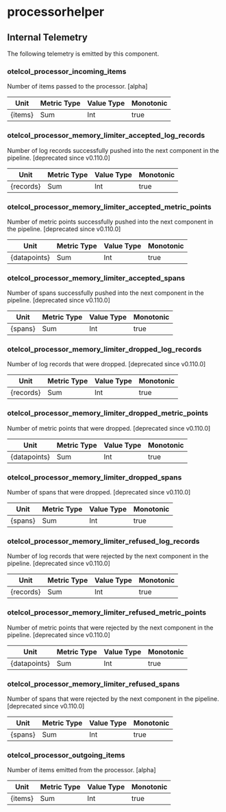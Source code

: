[comment]: <> (Code generated by mdatagen. DO NOT EDIT.)

# processorhelper

## Internal Telemetry

The following telemetry is emitted by this component.

### otelcol_processor_incoming_items

Number of items passed to the processor. [alpha]

| Unit | Metric Type | Value Type | Monotonic |
| ---- | ----------- | ---------- | --------- |
| {items} | Sum | Int | true |

### otelcol_processor_memory_limiter_accepted_log_records

Number of log records successfully pushed into the next component in the pipeline. [deprecated since v0.110.0]

| Unit | Metric Type | Value Type | Monotonic |
| ---- | ----------- | ---------- | --------- |
| {records} | Sum | Int | true |

### otelcol_processor_memory_limiter_accepted_metric_points

Number of metric points successfully pushed into the next component in the pipeline. [deprecated since v0.110.0]

| Unit | Metric Type | Value Type | Monotonic |
| ---- | ----------- | ---------- | --------- |
| {datapoints} | Sum | Int | true |

### otelcol_processor_memory_limiter_accepted_spans

Number of spans successfully pushed into the next component in the pipeline. [deprecated since v0.110.0]

| Unit | Metric Type | Value Type | Monotonic |
| ---- | ----------- | ---------- | --------- |
| {spans} | Sum | Int | true |

### otelcol_processor_memory_limiter_dropped_log_records

Number of log records that were dropped. [deprecated since v0.110.0]

| Unit | Metric Type | Value Type | Monotonic |
| ---- | ----------- | ---------- | --------- |
| {records} | Sum | Int | true |

### otelcol_processor_memory_limiter_dropped_metric_points

Number of metric points that were dropped. [deprecated since v0.110.0]

| Unit | Metric Type | Value Type | Monotonic |
| ---- | ----------- | ---------- | --------- |
| {datapoints} | Sum | Int | true |

### otelcol_processor_memory_limiter_dropped_spans

Number of spans that were dropped. [deprecated since v0.110.0]

| Unit | Metric Type | Value Type | Monotonic |
| ---- | ----------- | ---------- | --------- |
| {spans} | Sum | Int | true |

### otelcol_processor_memory_limiter_refused_log_records

Number of log records that were rejected by the next component in the pipeline. [deprecated since v0.110.0]

| Unit | Metric Type | Value Type | Monotonic |
| ---- | ----------- | ---------- | --------- |
| {records} | Sum | Int | true |

### otelcol_processor_memory_limiter_refused_metric_points

Number of metric points that were rejected by the next component in the pipeline. [deprecated since v0.110.0]

| Unit | Metric Type | Value Type | Monotonic |
| ---- | ----------- | ---------- | --------- |
| {datapoints} | Sum | Int | true |

### otelcol_processor_memory_limiter_refused_spans

Number of spans that were rejected by the next component in the pipeline. [deprecated since v0.110.0]

| Unit | Metric Type | Value Type | Monotonic |
| ---- | ----------- | ---------- | --------- |
| {spans} | Sum | Int | true |

### otelcol_processor_outgoing_items

Number of items emitted from the processor. [alpha]

| Unit | Metric Type | Value Type | Monotonic |
| ---- | ----------- | ---------- | --------- |
| {items} | Sum | Int | true |
